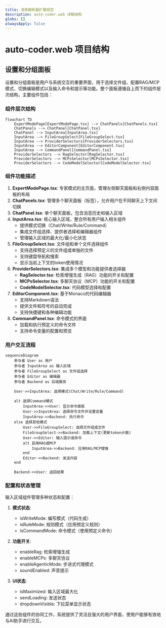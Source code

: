 ```yaml
---
title: 消息解析器扩展规范
description: auto-coder.web 详解结构
globs: []
alwaysApply: false
---
```


# auto-coder.web 项目结构

## 设置和分组面板

设置和分组面板是用户与系统交互的重要界面，用于选择文件组、配置RAG/MCP模式、切换编辑模式以及输入命令和提示等功能。整个面板遵循自上而下的组件层次结构，主要组件包括：

### 组件层次结构

```mermaid
flowchart TD
    ExpertModePage[ExpertModePage.tsx] --> ChatPanels[ChatPanels.tsx]
    ChatPanels --> ChatPanel[ChatPanel.tsx]
    ChatPanel --> InputArea[InputArea.tsx]
    InputArea --> FileGroupSelect[FileGroupSelect.tsx]
    InputArea --> ProviderSelectors[ProviderSelectors.tsx]
    InputArea --> EditorComponent[EditorComponent.tsx]
    InputArea --> CommandPanel[CommandPanel.tsx]
    ProviderSelectors --> RagSelector[RagSelector.tsx]
    ProviderSelectors --> MCPsSelector[MCPsSelector.tsx]
    ProviderSelectors --> CodeModelSelector[CodeModelSelector.tsx]
```

### 组件功能描述

1. **ExpertModePage.tsx**: 专家模式的主页面，管理左侧聊天面板和右侧内容面板的布局
2. **ChatPanels.tsx**: 管理多个聊天面板（标签），允许用户在不同聊天上下文间切换
3. **ChatPanel.tsx**: 单个聊天面板，包含消息历史和输入区域
4. **InputArea.tsx**: 核心输入区域，整合所有用户输入相关组件
   - 提供模式切换（Chat/Write/Rule/Command）
   - 集成文件组选择、提供者选择和编辑器组件
   - 管理输入区域的最大化/最小化状态
5. **FileGroupSelect.tsx**: 文件组和单个文件选择组件
   - 支持选择预定义的文件组或单独的文件
   - 支持键盘导航和搜索
   - 显示当前上下文的token使用情况
6. **ProviderSelectors.tsx**: 集成多个模型和功能提供者选择器
   - **RagSelector.tsx**: 检索增强生成（RAG）功能的开关和配置
   - **MCPsSelector.tsx**: 多聊天协议（MCP）功能的开关和配置
   - **CodeModelSelector.tsx**: 代码模型选择和配置
7. **EditorComponent.tsx**: 基于Monaco的代码编辑器
   - 支持Markdown语法
   - 提供文件和符号的自动完成
   - 支持快捷键和各种编辑功能
8. **CommandPanel.tsx**: 命令模式的界面
   - 加载和执行预定义的命令文件
   - 支持命令变量的配置和预览

### 用户交互流程

```mermaid
sequenceDiagram
    参与者 User as 用户
    参与者 InputArea as 输入区域
    参与者 FileGroupSelect as 文件组选择
    参与者 Editor as 编辑器
    参与者 Backend as 后端服务
    
    User->>InputArea: 选择模式(Chat/Write/Rule/Command)
    
    alt 选择Command模式
        InputArea->>User: 显示命令面板
        User->>InputArea: 选择命令文件并设置变量
        InputArea->>Backend: 执行命令
    else 选择其他模式
        User->>FileGroupSelect: 选择文件组或文件
        FileGroupSelect->>Backend: 加载上下文(更新token计数)
        User->>Editor: 输入提示或命令
        alt 启用RAG或MCP
            InputArea->>Backend: 应用RAG/MCP增强
        end
        Editor->>Backend: 发送内容
    end
    
    Backend->>User: 返回结果
```

### 配置和状态管理

输入区域组件管理多种状态和配置：

1. **模式状态**:
   - isWriteMode: 编写模式（代码生成）
   - isRuleMode: 规则模式（应用预定义规则）
   - isCommandMode: 命令模式（使用预定义命令）

2. **功能开关**:
   - enableRag: 检索增强生成
   - enableMCPs: 多聊天协议
   - enableAgenticMode: 步进式代理模式
   - soundEnabled: 声音提示

3. **UI状态**:
   - isMaximized: 输入区域最大化
   - sendLoading: 发送状态
   - dropdownVisible: 下拉菜单显示状态

通过这些组件的协同工作，系统提供了灵活且强大的用户界面，使用户能够有效地与AI助手进行交互。



